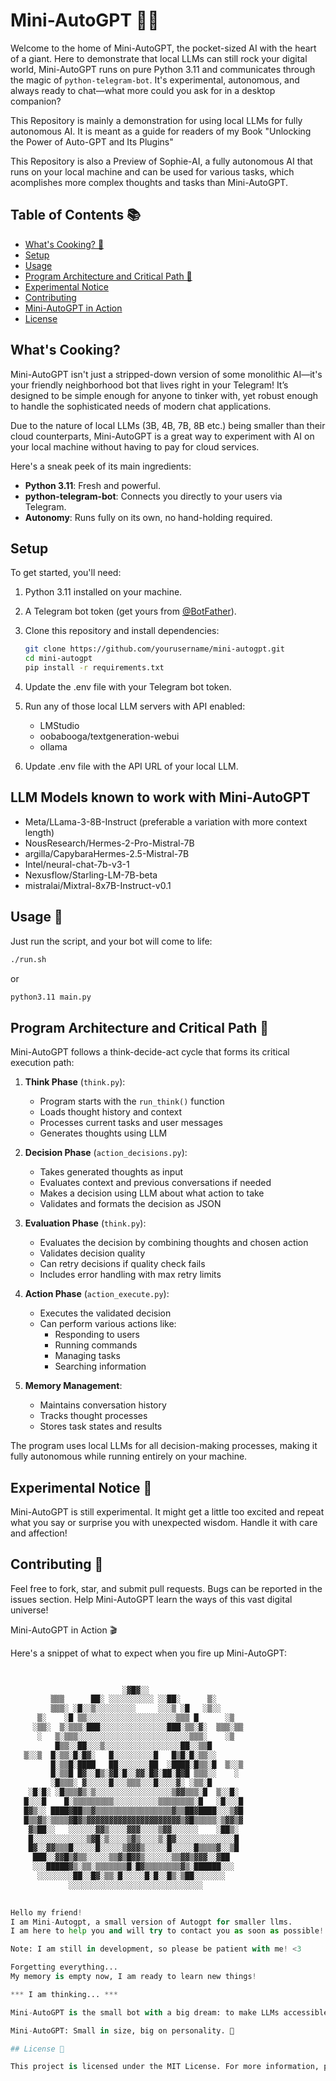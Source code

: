 # Mini-AutoGPT 🤖🚀

Welcome to the home of Mini-AutoGPT, the pocket-sized AI with the heart of a giant. Here to demonstrate that local LLMs can still rock your digital world, Mini-AutoGPT runs on pure Python 3.11 and communicates through the magic of `python-telegram-bot`. It's experimental, autonomous, and always ready to chat—what more could you ask for in a desktop companion?

This Repository is mainly a demonstration for using local LLMs for fully autonomous AI.
It is meant as a guide for readers of my Book "Unlocking the Power of Auto-GPT and Its Plugins"

This Repository is also a Preview of Sophie-AI, a fully autonomous AI that runs on your local machine and can be used for various tasks, which acomplishes more complex thoughts and tasks than Mini-AutoGPT.

## Table of Contents 📚

- [What's Cooking? 🍳](#whats-cooking-)
- [Setup](#setup)
- [Usage](#usage)
- [Program Architecture and Critical Path 🔄](#program-architecture-and-critical-path-)
- [Experimental Notice](#experimental-notice)
- [Contributing](#contributing)
- [Mini-AutoGPT in Action](#mini-autogpt-in-action)
- [License](#license)

## What's Cooking?

Mini-AutoGPT isn't just a stripped-down version of some monolithic AI—it's your friendly neighborhood bot that lives right in your Telegram! It’s designed to be simple enough for anyone to tinker with, yet robust enough to handle the sophisticated needs of modern chat applications.

Due to the nature of local LLMs (3B, 4B, 7B, 8B etc.) being smaller than their cloud counterparts, Mini-AutoGPT is a great way to experiment with AI on your local machine without having to pay for cloud services.


Here's a sneak peek of its main ingredients:

- **Python 3.11**: Fresh and powerful.
- **python-telegram-bot**: Connects you directly to your users via Telegram.
- **Autonomy**: Runs fully on its own, no hand-holding required.

## Setup

To get started, you'll need:

1. Python 3.11 installed on your machine.
2. A Telegram bot token (get yours from [@BotFather](https://t.me/BotFather)).
3. Clone this repository and install dependencies:

    ```bash
    git clone https://github.com/yourusername/mini-autogpt.git
    cd mini-autogpt
    pip install -r requirements.txt
4. Update the .env file with your Telegram bot token.
5. Run any of those local LLM servers with API enabled:
    - LMStudio
    - oobabooga/textgeneration-webui
    - ollama
6. Update .env file with the API URL of your local LLM.

## LLM Models known to work with Mini-AutoGPT
- Meta/LLama-3-8B-Instruct (preferable a variation with more context length)
- NousResearch/Hermes-2-Pro-Mistral-7B
- argilla/CapybaraHermes-2.5-Mistral-7B
- Intel/neural-chat-7b-v3-1
- Nexusflow/Starling-LM-7B-beta
- mistralai/Mixtral-8x7B-Instruct-v0.1


## Usage 🔧

Just run the script, and your bot will come to life:

```bash
./run.sh
```

or

```bash
python3.11 main.py
```

## Program Architecture and Critical Path 🔄

Mini-AutoGPT follows a think-decide-act cycle that forms its critical execution path:

1. **Think Phase** (`think.py`):
   - Program starts with the `run_think()` function
   - Loads thought history and context
   - Processes current tasks and user messages
   - Generates thoughts using LLM

2. **Decision Phase** (`action_decisions.py`):
   - Takes generated thoughts as input
   - Evaluates context and previous conversations if needed
   - Makes a decision using LLM about what action to take
   - Validates and formats the decision as JSON

3. **Evaluation Phase** (`think.py`):
   - Evaluates the decision by combining thoughts and chosen action
   - Validates decision quality
   - Can retry decisions if quality check fails
   - Includes error handling with max retry limits

4. **Action Phase** (`action_execute.py`):
   - Executes the validated decision
   - Can perform various actions like:
     - Responding to users
     - Running commands
     - Managing tasks
     - Searching information

5. **Memory Management**:
   - Maintains conversation history
   - Tracks thought processes
   - Stores task states and results

The program uses local LLMs for all decision-making processes, making it fully autonomous while running entirely on your machine.

## Experimental Notice 🧪

Mini-AutoGPT is still experimental. It might get a little too excited and repeat what you say or surprise you with unexpected wisdom. Handle it with care and affection!

## Contributing 🤝

Feel free to fork, star, and submit pull requests.
Bugs can be reported in the issues section. Help Mini-AutoGPT learn the ways of this vast digital universe!

Mini-AutoGPT in Action 🎬

Here's a snippet of what to expect when you fire up Mini-AutoGPT:

```python
                           
                                                 
                         ░▓█▓░░                          
         ▒▒▒      ██░ ░░░░░░░░░░ ░░██░      ▒░           
         ▒▒▒░ ░█░░▒░░░░░░░░░     ░░░▒ ░█   ░▒░░          
      ▒░    ░█ ▒▒░░░░░░░░░░░░░░░░░░░░▒▒▒ █      ░▒       
     ░▒▒░  ▒░▒▒▒░███░░░░░░░░░░░░░░░███░▒▒░▓░  ▒▒▒░▒▒     
      ░   ▒░▒▒▒░░░░░░░░░░░░░░░░░░░░░░░░░▒▒▒░    ░▒       
          █▒▒░░██░░░▒░░░░░░░░░░░░░░░░░██░░▒▒█            
   ▒░░▒  █░▒▒░█░█▓░   █░░░░░░░░░█   █▒█░█░▒▒░░           
         █░▒▒█░████   ██░░░░░░░██  ░████░█▒▒░█  ▒░░▒     
         █░▒▒█ █▓░░█▒░▓█░█░░▓▓░█▓░██░█▓█ ▒▒▒░░    ░      
         ░█▒▒▒░ ▓░░░░░█░░░▒▒▒░░░█░░░░▓░ ░▒▒░█            
    ░█░█░ ░█▒▒▒▓▒░▒░░░░░░░░░░░░░░░░░▒▓▓▒▒▒░█  ▒░░█░      
   █░░░█    █░▒▒▒▒▒▒▒▒▒░░░░░░░░░░▒▒▒▒▒▒▒▒░█   ░█░░░█     
   █▓▒░░ ████▓██▒▒▓▒▒▒▒▒▒▒▒▒▒▒▒▒▒▒▒▒▓▒▒██▓████░░░▒▓█     
   █▒▒▓▒░▒▒▒▒▓█▓▒▓▓▓▓▓▓▓▓▓▓▓▓▓▓▓▓▓▓▓▓▓▒▓█▒▒▒▒▒░▒▓▓▒▓     
    ▓▒██░░   ░░░░░░▓▓▒░░░░▓▓▓░░░░▒▓▓░░░░░░    ░██▒░      
    █░░░░░░░░░░░░▒▓█░▒░░░░▒▓▒░░░░▒░█▓░░░░░░░░░░░░░█      
    █▓░░▓▓▒▒▒█░░░░░█░░░░░▒▓▓▓▒░░░░░█░░░░░█▒▒▒▒▓░░▒█      
     ███░░▓▓█▒▓▒▒░░░░░▒▒▓▒█▓▓▒░░░░░░▒▒▓▓▒▓▓▓░░▓██       
     ░░░█████▓▒░▒▒░▒▒▒▒▒▒▒█░█▓▒▒▒▒▒▒▒▒▓▒░██████░░░       
      ░░░░░░░░██░░█▓░▒▒░█░░░░░█░█░░█▒░▒██░░░░░░░         
             ░░░░░░░░░░░░░░░░░░░░░░░░░░░░░░                             
              

Hello my friend!
I am Mini-Autogpt, a small version of Autogpt for smaller llms.
I am here to help you and will try to contact you as soon as possible!

Note: I am still in development, so please be patient with me! <3

Forgetting everything...
My memory is empty now, I am ready to learn new things! 

*** I am thinking... ***

Mini-AutoGPT is the small bot with a big dream: to make LLMs accessible on your local machine. Join us in nurturing this tiny digital marvel!

Mini-AutoGPT: Small in size, big on personality. 🌟

## License 📜

This project is licensed under the MIT License. For more information, please refer to the [LICENSE](LICENSE) file.
